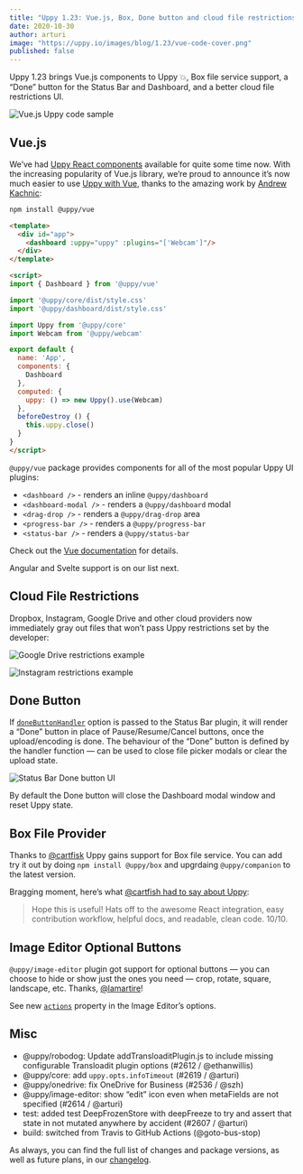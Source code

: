 ```yaml
---
title: "Uppy 1.23: Vue.js, Box, Done button and cloud file restrictions"
date: 2020-10-30
author: arturi
image: "https://uppy.io/images/blog/1.23/vue-code-cover.png"
published: false
---
```


Uppy 1.23 brings Vue.js components to Uppy 💥, Box file service support, a “Done” button for the Status Bar and Dashboard, and a better cloud file restrictions UI.

![Vue.js Uppy code sample](/images/blog/1.23/vue-code-cover.png)

<!--more-->

## Vue.js

We’ve had [Uppy React components](https://uppy.io/docs/react/) available for quite some time now. With the increasing popularity of Vue.js library, we’re proud to announce it’s now much easier to use [Uppy with Vue](https://uppy.io/docs/vue/), thanks to the amazing work by [Andrew Kachnic](https://mobile.twitter.com/su_andrewk):

```sh
npm install @uppy/vue
```

```html
<template>
  <div id="app">
    <dashboard :uppy="uppy" :plugins="['Webcam']"/>
  </div>
</template>

<script>
import { Dashboard } from '@uppy/vue'

import '@uppy/core/dist/style.css'
import '@uppy/dashboard/dist/style.css'

import Uppy from '@uppy/core'
import Webcam from '@uppy/webcam'

export default {
  name: 'App',
  components: {
    Dashboard
  },
  computed: {
    uppy: () => new Uppy().use(Webcam)
  },
  beforeDestroy () {
    this.uppy.close()
  }
}
</script>
```

`@uppy/vue` package provides components for all of the most popular Uppy UI plugins:

- `<dashboard />` - renders an inline `@uppy/dashboard`
- `<dashboard-modal />` - renders a `@uppy/dashboard` modal
- `<drag-drop />` - renders a `@uppy/drag-drop` area
- `<progress-bar />` - renders a `@uppy/progress-bar`
- `<status-bar />` - renders a `@uppy/status-bar`

Check out the [Vue documentation](https://uppy.io/docs/vue/) for details.

Angular and Svelte support is on our list next.

## Cloud File Restrictions

Dropbox, Instagram, Google Drive and other cloud providers now immediately gray out files that won’t pass Uppy restrictions set by the developer:

![Google Drive restrictions example](/images/blog/1.23/restrictions-1.jpg)

![Instagram restrictions example](/images/blog/1.23/restrictions-2.jpg)

## Done Button

If [`doneButtonHandler`](https://uppy.io/docs/dashboard/#doneButtonHandler) option is passed to the Status Bar plugin, it will render a “Done” button in place of Pause/Resume/Cancel buttons, once the upload/encoding is done. The behaviour of the “Done” button is defined by the handler function — can be used to close file picker modals or clear the upload state.

<img class="border" alt="Status Bar Done button UI" src="/images/blog/1.23/status-bar-done.jpg">

By default the Done button will close the Dashboard modal window and reset Uppy state.

## Box File Provider

Thanks to [@cartfisk](https://github.com/cartfisk) Uppy gains support for Box file service. You can add try it out by doing `npm install @uppy/box` and upgrdaing `@uppy/companion` to the latest version.

Bragging moment, here’s what [@cartfish had to say about Uppy](https://github.com/transloadit/uppy/pull/2549#issue-491527196):

> Hope this is useful! Hats off to the awesome React integration, easy contribution workflow, helpful docs, and readable, clean code. 10/10.

## Image Editor Optional Buttons

`@uppy/image-editor` plugin got support for optional buttons — you can choose to hide or show just the ones you need — crop, rotate, square, landscape, etc. Thanks, [@lamartire](https://github.com/lamartire)!

See new [`actions`](https://uppy.io/docs/image-editor/#Options) property in the Image Editor’s options.

## Misc

- @uppy/robodog: Update addTransloaditPlugin.js to include missing configurable Transloadit plugin options (#2612 / @ethanwillis)
- @uppy/core: add `uppy.opts.infoTimeout` (#2619 / @arturi)
- @uppy/onedrive: fix OneDrive for Business (#2536 / @szh)
- @uppy/image-editor: show “edit” icon even when metaFields are not specified (#2614 / @arturi)
- test: added test DeepFrozenStore with deepFreeze to try and assert that state in not mutated anywhere by accident (#2607 / @arturi)
- build: switched from Travis to GitHub Actions (@goto-bus-stop)

As always, you can find the full list of changes and package versions, as well as future plans, in our [changelog](https://github.com/transloadit/uppy/blob/master/CHANGELOG.md).
